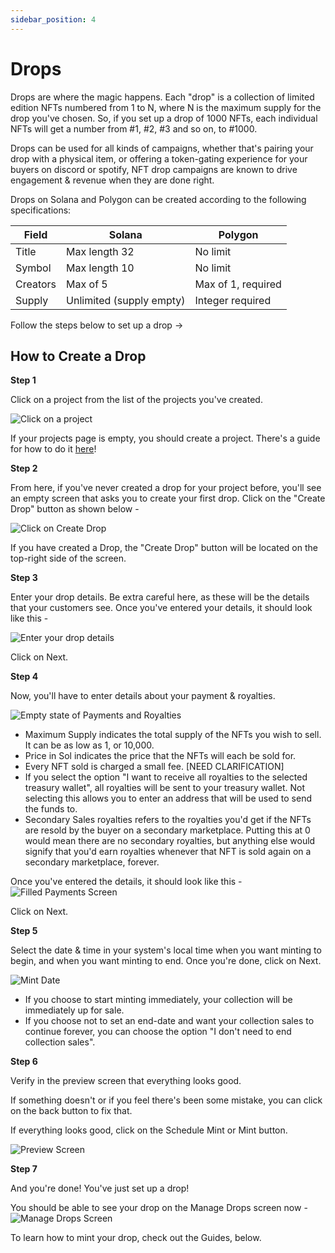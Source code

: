 ```yaml
---
sidebar_position: 4
---
```


Drops
==============

Drops are where the magic happens. Each "drop" is a collection of limited edition NFTs numbered from 1 to N, where N is the maximum supply for the drop you've chosen. So, if you set up a drop of 1000 NFTs, each individual NFTs will get a number from #1, #2, #3 and so on, to #1000.

Drops can be used for all kinds of campaigns, whether that's pairing your drop with a physical item, or offering a token-gating experience for your buyers on discord or spotify, NFT drop campaigns are known to drive engagement & revenue when they are done right.

Drops on Solana and Polygon can be created according to the following specifications:

| Field        | Solana                   | Polygon            |
| ------------ | ------------------------ | ------------------ |
| Title        | Max length 32            | No limit           |
| Symbol       | Max length 10            | No limit           |
| Creators     | Max of 5                 | Max of 1, required |
| Supply       | Unlimited (supply empty) | Integer required   |



Follow the steps below to set up a drop →

How to Create a Drop
------------

**Step 1**

Click on a project from the list of the projects you've created. 

![Click on a project](./Done-project-creation.png)

If your projects page is empty, you should create a project. There's a guide for how to do it [here](./creating-a-project)!

**Step 2**

From here, if you've never created a drop for your project before, you'll see an empty screen that asks you to create your first drop. Click on the "Create Drop" button as shown below -

![Click on Create Drop](./create-drop-button-click.png)

If you have created a Drop, the "Create Drop" button will be located on the top-right side of the screen.

**Step 3**

<!-- Enter multi-chain specifics here -->

Enter your drop details. Be extra careful here, as these will be the details that your customers see. Once you've entered your details, it should look like this -

![Enter your drop details](./dropdetails.png)

Click on Next.

**Step 4**

Now, you'll have to enter details about your payment & royalties.

![Empty state of Payments and Royalties](./empty-payments-royalties.png)

-   Maximum Supply indicates the total supply of the NFTs you wish to sell. It can be as low as 1, or 10,000.
-   Price in Sol indicates the price that the NFTs will each be sold for.
-   Every NFT sold is charged a small fee. [NEED CLARIFICATION]
-   If you select the option "I want to receive all royalties to the selected treasury wallet", all royalties will be sent to your treasury wallet. Not selecting this allows you to enter an address that will be used to send the funds to.
-   Secondary Sales royalties refers to the royalties you'd get if the NFTs are resold by the buyer on a secondary marketplace. Putting this at 0 would mean there are no secondary royalties, but anything else would signify that you'd earn royalties whenever that NFT is sold again on a secondary marketplace, forever.

Once you've entered the details, it should look like this -
![Filled Payments Screen](./filled-payments-royalties.png)

Click on Next.

**Step 5**

Select the date & time in your system's local time when you want minting to begin, and when you want minting to end. Once you're done, click on Next.

![Mint Date](./MintDate.png)

-   If you choose to start minting immediately, your collection will be immediately up for sale.
-   If you choose not to set an end-date and want your collection sales to continue forever, you can choose the option "I don't need to end collection sales".

**Step 6**


Verify in the preview screen that everything looks good.

If something doesn't or if you feel there's been some mistake, you can click on the back button to fix that.

If everything looks good, click on the Schedule Mint or Mint button.

![Preview Screen](./PreviewScreen.png)

**Step 7**

And you're done! You've just set up a drop! 

You should be able to see your drop on the Manage Drops screen now -
![Manage Drops Screen](./ListOfDrops.png)

To learn how to mint your drop, check out the Guides, below.